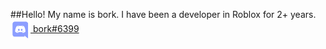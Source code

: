 ##Hello! My name is bork. I have been a developer in Roblox for 2+ years.
<a href="https://discord.com/users/507024888318525440" target="_blank" rel="nofollow">
	<img src="https://raw.githubusercontent.com/borklol/bork/main/discord.svg" alt="Discord" width="32" align="center">
	bork#6399
</a>
